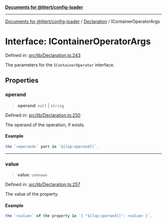 [**Documents for @litert/config-loader**](../../README.md)

***

[Documents for @litert/config-loader](../../README.md) / [Declaration](../README.md) / IContainerOperatorArgs

# Interface: IContainerOperatorArgs

Defined in: [src/lib/Declaration.ts:243](https://github.com/litert/config-loader.js/blob/master/src/lib/Declaration.ts#L243)

The parameters for the `IContainerOperator` interface.

## Properties

### operand

> **operand**: `null` \| `string`

Defined in: [src/lib/Declaration.ts:250](https://github.com/litert/config-loader.js/blob/master/src/lib/Declaration.ts#L250)

The operand of the operation, if exists.

#### Example

```ts
the `<operand>` part in `$[[op:operand]]`.
```

***

### value

> **value**: `unknown`

Defined in: [src/lib/Declaration.ts:257](https://github.com/litert/config-loader.js/blob/master/src/lib/Declaration.ts#L257)

The value of the property.

#### Example

```ts
the `<value>` of the property in `{ "$[[op:operand]]": <value> }`.
```
